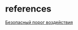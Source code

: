 # references

[Безопасный порог воздействия](https://habrastorage.org/getpro/habr/post_images/1d9/492/5f4/1d94925f413e2eafc8696ae667c462ad.gif)

